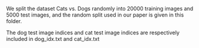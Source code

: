 We split the dataset Cats vs. Dogs randomly into 20000 training images and 5000 test images, and the random split used in our paper is given in this folder. 

The dog test image indices and cat test image indices are respectively included in dog_idx.txt and cat_idx.txt
